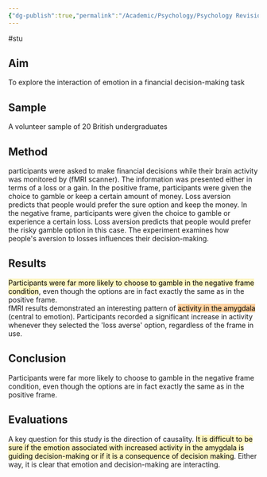 ```yaml
---
{"dg-publish":true,"permalink":"/Academic/Psychology/Psychology Revision/Study/De Martino et al (2006)/"}
---
```


#stu 
## Aim
To explore the interaction of emotion in a financial decision-making task

## Sample
A volunteer sample of 20 British undergraduates

## Method
participants were asked to make financial decisions while their brain activity was monitored by (fMRI scanner). The information was presented either in terms of a loss or a gain. In the positive frame, participants were given the choice to gamble or keep a certain amount of money. Loss aversion predicts that people would prefer the sure option and keep the money. In the negative frame, participants were given the choice to gamble or experience a certain loss. Loss aversion predicts that people would prefer the risky gamble option in this case. The experiment examines how people's aversion to losses influences their decision-making.

## Results
<mark style="background: #FFF3A3A6;">Participants were far more likely to choose to gamble in the negative frame condition</mark>, even though the options are in fact exactly the same as in the positive frame.  
fMRI results demonstrated an interesting pattern of <mark style="background: #FFB86CA6;">activity in the amygdala</mark> (central to emotion). Participants recorded a significant increase in activity whenever they selected the 'loss averse' option, regardless of the frame in use.
## Conclusion
Participants were far more likely to choose to gamble in the negative frame condition, even though the options are in fact exactly the same as in the positive frame.

## Evaluations
A key question for this study is the direction of causality. <mark style="background: #FFF3A3A6;">It is difficult to be sure if the emotion associated with increased activity in the amygdala is guiding decision-making or if it is a consequence of decision making</mark>. Either way, it is clear that emotion and decision-making are interacting.

